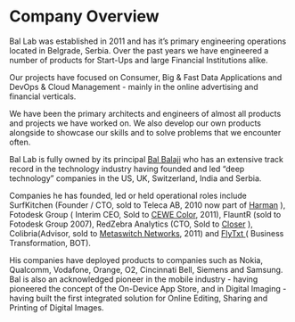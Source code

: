 # Company Overview

Bal Lab was established in 2011 and has it’s primary engineering operations located in Belgrade, Serbia. Over the past years we have engineered a number of products for Start-Ups and large Financial Institutions alike.

Our projects have focused on Consumer, Big & Fast Data Applications and DevOps & Cloud Management - mainly in the online advertising and financial verticals.

We have been the primary architects and engineers of almost all products and projects we have worked on. We also develop our own products alongside to showcase our skills and to solve problems that we encounter often.

Bal Lab is fully owned by its principal [Bal Balaji](https://www.linkedin.com/in/balajibal/) who has an extensive track record in the technology industry having founded and led “deep technology” companies in the US, UK, Switzerland, India and Serbia.

Companies he has founded, led or held operational roles include SurfKitchen \(Founder / CTO, sold to Teleca AB, 2010 now part of [Harman](https://www.harman.com/) \), Fotodesk Group \( Interim CEO, Sold to [CEWE Color](http://company.cewe.de/en/home.html), 2011\), FlauntR \(sold to Fotodesk Group 2007\), RedZebra Analytics \(CTO, Sold to [Closer](http://www.closer.pt/) \), Colibria\(Advisor, sold to [Metaswitch Networks](https://www.metaswitch.com/), 2011\) and [FlyTxt ](http://www.flytxt.com/)\( Business Transformation, BOT\).

His companies have deployed products to companies such as Nokia, Qualcomm, Vodafone, Orange, O2, Cincinnati Bell, Siemens and Samsung. Bal is also an acknowledged pioneer in the mobile industry - having pioneered the concept of the On-Device App Store, and in Digital Imaging - having built the first integrated solution for Online Editing, Sharing and Printing of Digital Images.

